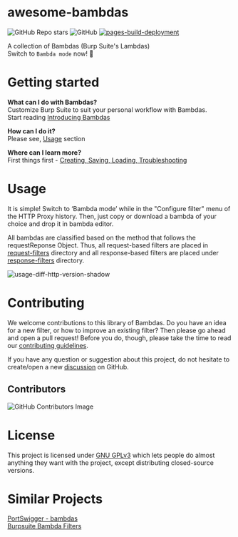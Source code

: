 # awesome-bambdas
![GitHub Repo stars](https://img.shields.io/github/stars/254Labs/awesome-bambdas) ![GitHub](https://img.shields.io/github/license/254Labs/awesome-bambdas)
[![pages-build-deployment](https://github.com/254Labs/awesome-bambdas/actions/workflows/pages/pages-build-deployment/badge.svg)](https://github.com/254Labs/awesome-bambdas/actions/workflows/pages/pages-build-deployment)

A collection of Bambdas (Burp Suite's Lambdas) <br/>
Switch to `Bambda mode` now! 🤖

# Getting started

**What can I do with Bambdas?** <br/>
Customize Burp Suite to suit your personal workflow with Bambdas. <br/>
Start reading [Introducing Bambdas](https://portswigger.net/blog/introducing-bambdas) <br/>

**How can I do it?** <br/>
Please see, [Usage](#usage) section

**Where can I learn more?** <br/>
First things first - [Creating, Saving, Loading, Troubleshooting](https://portswigger.net/burp/documentation/desktop/tools/proxy/http-history/bambdas)

# Usage
It is simple! 
Switch to ‘Bambda mode’ while in the "Configure filter" menu of the HTTP Proxy history. Then, just copy or download a bambda of your choice and drop it in bambda editor.

All bambdas are classified based on the method that follows the requestReponse Object. Thus, all request-based filters are placed in [request-filters](/request-filters) directory and all response-based filters are placed under [response-filters](/response-filters) directory.

![usage-diff-http-version-shadow](https://github.com/genuinemoses/bambdas-collection/assets/36628352/d6a6c2ce-d553-42ac-ae67-eb24b9752068)

# Contributing
We welcome contributions to this library of Bambdas. Do you have an idea for a new filter, or how to improve an existing filter? Then please go ahead and open a pull request! Before you do, though, please take the time to read our [contributing guidelines](CONTRIBUTING.md).

If you have any question or suggestion about this project, do not hesitate to create/open a new [discussion](https://github.com/genuinemoses/awesome-bambdas/discussions) on GitHub.

## Contributors
![GitHub Contributors Image](https://contrib.rocks/image?repo=254Labs/awesome-bambdas)

# License
This project is licensed under [GNU GPLv3](LICENSE) which lets people do almost anything they want with the project, except distributing closed-source versions.

# Similar Projects
[PortSwigger - bambdas](https://github.com/PortSwigger/bambdas) <br/>
[Burpsuite Bambda Filters](https://github.com/prodigysml/burpsuite-bambda-filters)
